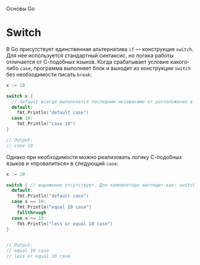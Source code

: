 Основы Go

# Switch

В Go присутствует единственная альтернатива `if` — конструкция `switch`. Для нее используется стандартный синтаксис, но логика работы отличается от С-подобных языков. Когда срабатывает условие какого-либо `case`, программа выполняет блок и выходит из конструкции `switch` без необходимости писать `break`:

```go
x := 10

switch x {
  // default всегда выполняется последним независимо от расположения в конструкции
  default:
    fmt.Println("default case")
  case 10:
    fmt.Println("case 10")
}

// Output:
// case 10
```

Однако при необходимости можно реализовать логику С-подобных языков и «провалиться» в следующий `case`:

```go
x := 10

switch { // выражение отсутствует. Для компилятора выглядит как: switch true
  default:
    fmt.Println("default case")
  case x == 10:
    fmt.Println("equal 10 case")
    fallthrough
  case x <= 10:
    fmt.Println("less or equal 10 case")
}


// Output:
// equal 10 case
// less or equal 10 case
```
